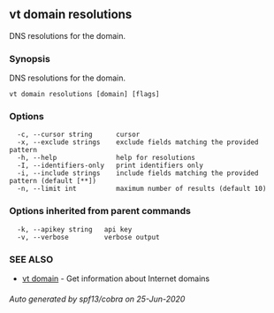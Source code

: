 ## vt domain resolutions

DNS resolutions for the domain.

### Synopsis

DNS resolutions for the domain.

```
vt domain resolutions [domain] [flags]
```

### Options

```
  -c, --cursor string      cursor
  -x, --exclude strings    exclude fields matching the provided pattern
  -h, --help               help for resolutions
  -I, --identifiers-only   print identifiers only
  -i, --include strings    include fields matching the provided pattern (default [**])
  -n, --limit int          maximum number of results (default 10)
```

### Options inherited from parent commands

```
  -k, --apikey string   api key
  -v, --verbose         verbose output
```

### SEE ALSO

* [vt domain](vt_domain.md)	 - Get information about Internet domains

###### Auto generated by spf13/cobra on 25-Jun-2020
